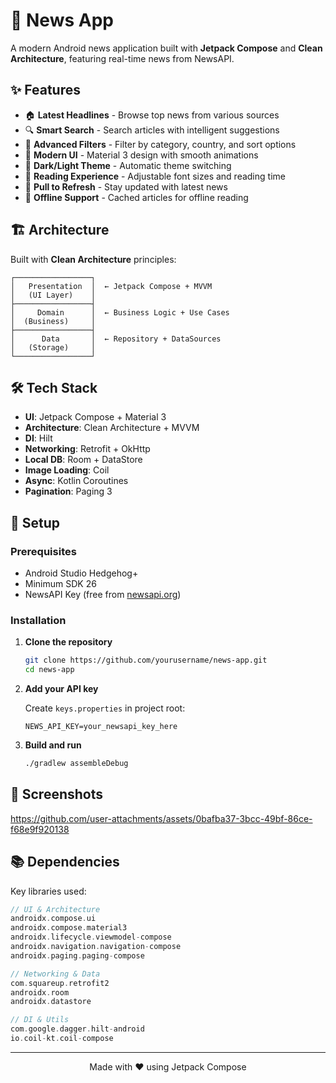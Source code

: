 # 📰 News App

A modern Android news application built with **Jetpack Compose** and **Clean Architecture**, featuring real-time news from NewsAPI.

## ✨ Features

- 🏠 **Latest Headlines** - Browse top news from various sources
- 🔍 **Smart Search** - Search articles with intelligent suggestions  
- 🎯 **Advanced Filters** - Filter by category, country, and sort options
- 📱 **Modern UI** - Material 3 design with smooth animations
- 🌙 **Dark/Light Theme** - Automatic theme switching
- 📖 **Reading Experience** - Adjustable font sizes and reading time
- 🔄 **Pull to Refresh** - Stay updated with latest news
- 📱 **Offline Support** - Cached articles for offline reading

## 🏗️ Architecture

Built with **Clean Architecture** principles:

```
┌─────────────────┐
│   Presentation  │  ← Jetpack Compose + MVVM
│   (UI Layer)    │
├─────────────────┤
│     Domain      │  ← Business Logic + Use Cases  
│  (Business)     │
├─────────────────┤
│      Data       │  ← Repository + DataSources
│   (Storage)     │
└─────────────────┘
```

## 🛠️ Tech Stack

- **UI**: Jetpack Compose + Material 3
- **Architecture**: Clean Architecture + MVVM
- **DI**: Hilt
- **Networking**: Retrofit + OkHttp
- **Local DB**: Room + DataStore
- **Image Loading**: Coil
- **Async**: Kotlin Coroutines
- **Pagination**: Paging 3

## 🚀 Setup

### Prerequisites
- Android Studio Hedgehog+
- Minimum SDK 26
- NewsAPI Key (free from [newsapi.org](https://newsapi.org/))

### Installation

1. **Clone the repository**
   ```bash
   git clone https://github.com/yourusername/news-app.git
   cd news-app
   ```

2. **Add your API key**
   
   Create `keys.properties` in project root:
   ```properties
   NEWS_API_KEY=your_newsapi_key_here
   ```

3. **Build and run**
   ```bash
   ./gradlew assembleDebug
   ```

## 📱 Screenshots




https://github.com/user-attachments/assets/0bafba37-3bcc-49bf-86ce-f68e9f920138



## 📚 Dependencies

Key libraries used:

```kotlin
// UI & Architecture
androidx.compose.ui
androidx.compose.material3
androidx.lifecycle.viewmodel-compose
androidx.navigation.navigation-compose
androidx.paging.paging-compose

// Networking & Data
com.squareup.retrofit2
androidx.room
androidx.datastore

// DI & Utils
com.google.dagger.hilt-android
io.coil-kt.coil-compose
```

---

<div align="center">
  <p>Made with ❤️ using Jetpack Compose</p>
</div>
